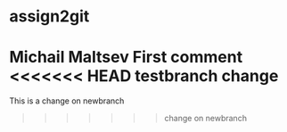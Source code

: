# assign2git
Michail Maltsev
First comment
<<<<<<< HEAD
testbranch change
=======
This is a change on newbranch
>>>>>>> change on newbranch
